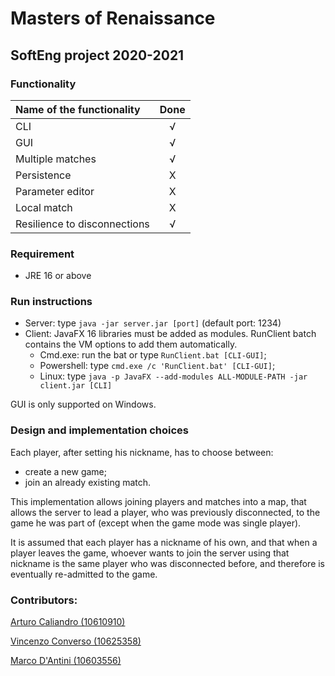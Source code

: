 # Masters of Renaissance
## SoftEng project 2020-2021

### Functionality
| Name of the functionality    |Done |
|             :---             |:---:|
| CLI                          |  √  |
| GUI                          |  √  |
| Multiple matches             |  √  | 
| Persistence                  |  X  |
| Parameter editor             |  X  |
| Local match                  |  X  |
| Resilience to disconnections |  √  |

### Requirement
- JRE 16 or above

### Run instructions
- Server: type `java -jar server.jar [port]` (default port: 1234)
- Client: JavaFX 16 libraries must be added as modules. RunClient batch contains
the VM options to add them automatically.
  - Cmd.exe: run the bat or type `RunClient.bat [CLI-GUI]`;
  - Powershell: type `cmd.exe /c 'RunClient.bat' [CLI-GUI]`;
  - Linux: type `java -p JavaFX --add-modules ALL-MODULE-PATH -jar client.jar [CLI]`
    
GUI is only supported on Windows.

### Design and implementation choices

Each player, after setting his nickname, has to choose between:
- create a new game;
- join an already existing match.

This implementation allows joining players and matches into a map, that allows the server to lead a player, who was
previously disconnected, to the game he was part of (except when the game mode was single player).

It is assumed that each player has a nickname of his own, and that when a player leaves the game, whoever wants to
join the server using that nickname is the same player who was disconnected before, and therefore is eventually 
re-admitted to the game.

### Contributors:

[Arturo Caliandro (10610910)](https://github.com/caliandro-arturo)

[Vincenzo Converso (10625358)](https://github.com/ConversoVincenzo)

[Marco D'Antini (10603556)](https://github.com/DantiniMarco)
